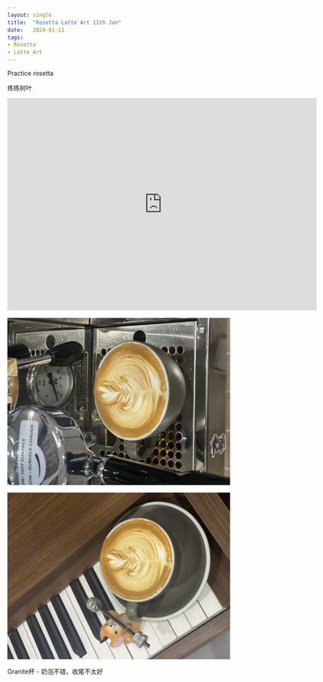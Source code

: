 ```yaml
---
layout: single
title:  "Rosetta Latte Art 11th Jan"
date:   2024-01-11
tags:
- Rosetta
- Latte Art
---
```




Practice rosetta

练练树叶


<div class="embed-container">
  <iframe
      src="https://www.youtube.com/embed/lahgda8z6Bc"
      width="700"
      height="480"
      frameborder="0"
      allowfullscreen="true">
  </iframe>
</div>



![](/assets/img/2024/01/11/IMG_2117.jpg)

![](/assets/img/2024/01/11/IMG_2118.jpg)

Granite杯 - 奶泡不错，收尾不太好